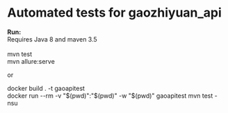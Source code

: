 # Automated tests for gaozhiyuan_api 

**Run:**<br>
Requires Java 8 and maven 3.5<br><br>
mvn test <br>
mvn allure:serve

or

docker build . -t gaoapitest <br>
docker run --rm -v "$(pwd)":"$(pwd)" -w "$(pwd)" gaoapitest mvn test -nsu